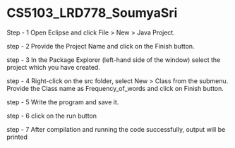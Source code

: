 # CS5103_LRD778_SoumyaSri

Step - 1
Open Eclipse and click File > New > Java Project.

step - 2
Provide the Project Name and click on the Finish button.

step - 3
In the Package Explorer (left-hand side of the window) select the project which you have created.

step - 4
Right-click on the src folder, select New > Class from the submenu. Provide the Class name as Frequency_of_words and click on Finish button.

step - 5
Write the program and save it.

step - 6
click on the run button

step - 7
After compilation and running the code successfully, output will be printed
